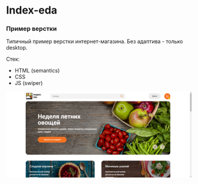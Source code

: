 # Index-eda
### Пример верстки
Типичный пример верстки интернет-магазина. Без адаптива - только desktop.

Стек:
- HTML (semantics)
- CSS
- JS (swiper)

![Стартовый экран](img/Readme/Readme.png)
